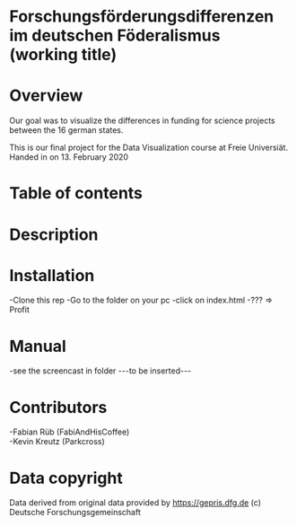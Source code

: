 # Forschungsförderungsdifferenzen im deutschen Föderalismus (working title)

# Overview
Our goal was to visualize the differences in funding for science projects between the 16 german states.

This is our final project for the Data Visualization course at Freie Universiät.
Handed in on 13. February 2020

# Table of contents


# Description


# Installation
-Clone this rep 
-Go to the folder on your pc
-click on index.html
-???
=> Profit

# Manual
-see the screencast in folder ---to be inserted---

# Contributors
-Fabian Rüb (FabiAndHisCoffee)  
-Kevin Kreutz (Parkcross)

# Data copyright
Data derived from original data provided by https://gepris.dfg.de (c) Deutsche Forschungsgemeinschaft
